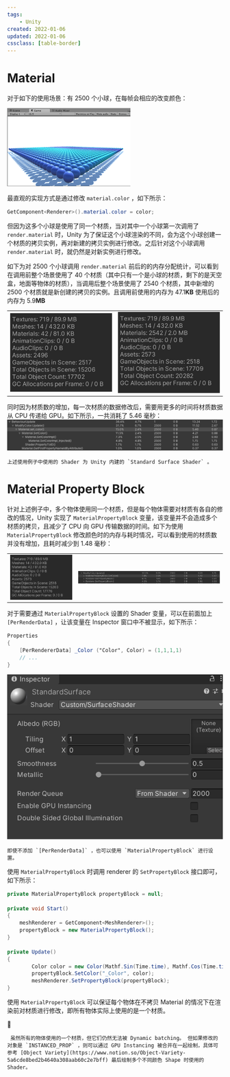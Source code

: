 ```yaml
---
tags:
    - Unity
created: 2022-01-06
updated: 2022-01-06
cssclass: [table-border]
---
```


# Material

对于如下的使用场景：有 2500 个小球，在每帧会相应的改变颜色：

![|500](assets/Unity%20-%20Material%20Property%20Blocks/animated-spheres.gif)

最直观的实现方式是通过修改 `material.color` ，如下所示：

```glsl
GetComponent<Renderer>().material.color = color;
```

但因为这多个小球是使用了同一个材质，当对其中一个小球第一次调用了 `render.material` 时，Unity 为了保证这个小球渲染的不同，会为这个小球创建一个材质的拷贝实例，再对新建的拷贝实例进行修改。之后针对这个小球调用 `render.material` 时，就仍然是对新实例进行修改。

如下为对 2500 个小球调用 `render.material` 前后的的内存分配统计，可以看到在调用前整个场景使用了 40 个材质（其中只有一个是小球的材质，剩下的是天空盒，地面等物体的材质），当调用后整个场景使用了 2540 个材质，其中新增的 2500 个材质就是新创建的拷贝的实例。且调用前使用的内存为 $47.1 \mathbf{KB}$ 使用后的内存为 $5.9 \mathbf{MB}$

|                                                                                       |                                                                                           |
| ------------------------------------------------------------------------------------- | ----------------------------------------------------------------------------------------- |
| ![调用前的材质数和内存](assets/Unity%20-%20Material%20Property%20Blocks/Untitled.png) | ![调用后的材质数和内存](assets/Unity%20-%20Material%20Property%20Blocks/Untitled%201.png) |

同时因为材质数的增加，每一次材质的数据修改后，需要用更多的时间将材质数据从 CPU 传递给 GPU。如下所示，一共消耗了 5.46 毫秒：
![](assets/Unity%20-%20Material%20Property%20Blocks/Untitled%202.png)

```ad-note
上述使用例子中使用的 Shader 为 Unity 内建的 `Standard Surface Shader` 。
```

# Material Property Block

针对上述例子中，多个物体使用同一个材质，但是每个物体需要对材质有各自的修改的情况，Unity 实现了 `MaterialPropertyBlock` 变量，该变量并不会造成多个材质的拷贝，且减少了 CPU 向 GPU 传输数据的时间。如下为使用 `MaterialPropertyBlock` 修改颜色时的内存与耗时情况，可以看到使用的材质数并没有增加，且耗时减少到 1.48 毫秒：

|                                                                               |                                                                               |
| ----------------------------------------------------------------------------- | ----------------------------------------------------------------------------- |
| ![内存消耗](assets/Unity%20-%20Material%20Property%20Blocks/Untitled%203.png) | ![CPU 耗时](assets/Unity%20-%20Material%20Property%20Blocks/Untitled%204.png) | 

对于需要通过 `MaterialPropertyBlock` 设置的 Shader 变量，可以在前面加上 `[PerRenderData]` ，让该变量在 Inspector 窗口中不被显示，如下所示：

```glsl
Properties
{ 
    [PerRendererData] _Color ("Color", Color) = (1,1,1,1)
    // ...
}
```

![无颜色信息](assets/Unity%20-%20Material%20Property%20Blocks/Untitled%205.png)

```ad-note
即使不添加 `[PerRenderData]` ，也可以使用 `MaterialPropertyBlock` 进行设置。
```

使用 `MaterialPropertyBlock` 时调用 renderer 的 `SetPropertyBlock` 接口即可，如下所示：

```csharp
private MaterialPropertyBlock propertyBlock = null;

private void Start()
{
    meshRenderer = GetComponent<MeshRenderer>();
    propertyBlock = new MaterialPropertyBlock();
}

private Update()
{
		Color color = new Color(Mathf.Sin(Time.time), Mathf.Cos(Time.time), 0, 1);
		propertyBlock.SetColor("_Color", color);
		meshRenderer.SetPropertyBlock(propertyBlock);
}

```

使用 `MaterialPropertyBlock` 可以保证每个物体在不拷贝 Material 的情况下在渲染前对材质进行修改，即所有物体实际上使用的是一个材质。

<aside> 🚫

</aside>

```ad-error
 虽然所有的物体使用的一个材质，但它们仍然无法被 Dynamic batching。 但如果修改的对象是 `INSTANCED_PROP` ，则可以通过 GPU Instancing 被合并在一起绘制，具体可参考 [Object Variety](https://www.notion.so/Object-Variety-5a6cde8bed2b4640a308aab60c2e7bff) 最后绘制多个不同颜色 Shape 时使用的 Shader。
```

#